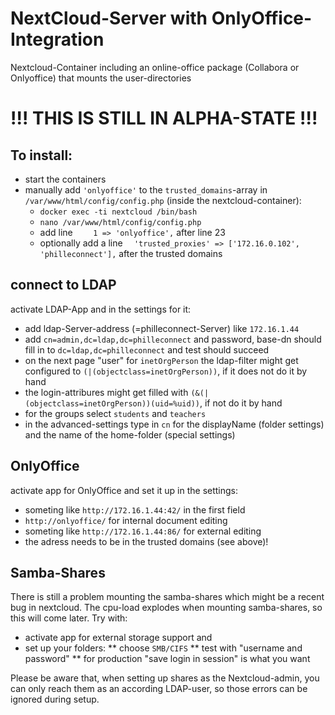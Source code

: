 # NextCloud-Server with OnlyOffice-Integration
Nextcloud-Container including an online-office package (Collabora or Onlyoffice) that mounts the user-directories

# !!! THIS IS STILL IN ALPHA-STATE !!!

## To install:

* start the containers
* manually add `'onlyoffice'` to the `trusted_domains`-array in `/var/www/html/config/config.php` (inside the nextcloud-container):
  - `docker exec -ti nextcloud /bin/bash`
  - `nano /var/www/html/config/config.php`
  - add line `    1 => 'onlyoffice',` after line 23
  - optionally add a line `  'trusted_proxies' => ['172.16.0.102', 'philleconnect'],` after the trusted domains

## connect to LDAP

activate LDAP-App and in the settings for it:

* add ldap-Server-address (=philleconnect-Server) like `172.16.1.44`
* add `cn=admin,dc=ldap,dc=philleconnect` and password, base-dn should fill in to `dc=ldap,dc=philleconnect` and test should succeed
* on the next page "user" for `inetOrgPerson` the ldap-filter might get configured to `(|(objectclass=inetOrgPerson))`, if it does not do it by hand
* the login-attribures might get filled with `(&(|(objectclass=inetOrgPerson))(uid=%uid))`, if not do it by hand
* for the groups select `students` and `teachers`
* in the advanced-settings type in `cn` for the displayName (folder settings) and the name of the home-folder (special settings)

## OnlyOffice

activate app for OnlyOffice and set it up in the settings:

* someting like `http://172.16.1.44:42/` in the first field 
* `http://onlyoffice/` for internal document editing
* someting like `http://172.16.1.44:86/` for external editing
* the adress needs to be in the trusted domains (see above)!

## Samba-Shares

There is still a problem mounting the samba-shares which might be a recent bug in nextcloud. The cpu-load explodes when mounting samba-shares, so this will come later.
Try with:

* activate app for external storage support and
* set up your folders:
** choose `SMB/CIFS`
** test with "username and password"
** for production "save login in session" is what you want

Please be aware that, when setting up shares as the Nextcloud-admin, you can only reach them as an according LDAP-user, so those errors can be ignored during setup.
